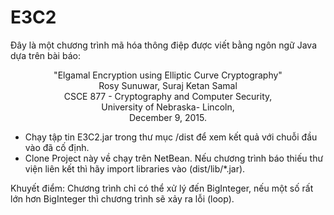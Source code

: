 # E3C2

Đây là một chương trình mã hóa thông điệp được viết bằng ngôn ngữ Java dựa trên bài báo:
<div style="text-align:center">"Elgamal Encryption using Elliptic Curve Cryptography"</div>
<div style="text-align:center">Rosy Sunuwar, Suraj Ketan Samal</div>
<div style="text-align:center">CSCE 877 - Cryptography and Computer Security,</div>
<div style="text-align:center">University of Nebraska- Lincoln,</div>
<div style="text-align:center">December 9, 2015.</div>
					
 - Chạy tập tin E3C2.jar trong thư mục /dist để xem kết quả với chuỗi đầu vào đã cố định.
 - Clone Project này về chạy trên NetBean. Nếu chương trình báo thiếu thư viện liên kết thì hãy import libraries vào (dist/lib/*.jar).

Khuyết điểm: Chương trình chỉ có thể xử lý đến BigInteger, nếu một số rất lớn hơn BigInteger thì chương trình sẽ xảy ra lỗi (loop).
